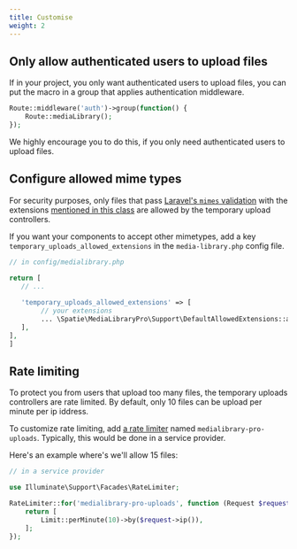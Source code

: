 ```yaml
---
title: Customise
weight: 2
---
```


## Only allow authenticated users to upload files

If in your project, you only want authenticated users to upload files, you can put the macro in a group that applies authentication middleware.

```php
Route::middleware('auth')->group(function() {
    Route::mediaLibrary();
});
```

We highly encourage you to do this, if you only need authenticated users to upload files.

## Configure allowed mime types

For security purposes, only files that pass [Laravel's `mimes` validation](https://laravel.com/docs/master/validation#rule-mimetypes) with the extensions [mentioned in this class](https://github.com/spatie/laravel-medialibrary-pro/blob/ba6eedd5b2a7f743909b441c0b6fd111d1a73794/src/Support/DefaultAllowedExtensions.php#L5) are allowed by the temporary upload controllers.

If you want your components to accept other mimetypes, add a key `temporary_uploads_allowed_extensions` in the `media-library.php` config file.

```php
// in config/medialibrary.php

return [
   // ...
   
   'temporary_uploads_allowed_extensions' => [
        // your extensions
        ... \Spatie\MediaLibraryPro\Support\DefaultAllowedExtensions::all(), // add this if you want to allow the default ones too
   ],
],
]
```

## Rate limiting

To protect you from users that upload too many files, the temporary uploads controllers are rate limited. By default, only 10 files can be upload per minute per ip iddress.

To customize rate limiting, add [a rate limiter](https://laravel.com/docs/master/rate-limiting#introduction) named `medialibrary-pro-uploads`. Typically, this would be done in a service provider.

Here's an example where's we'll allow 15 files:

```php
// in a service provider

use Illuminate\Support\Facades\RateLimiter;

RateLimiter::for('medialibrary-pro-uploads', function (Request $request) {
    return [
        Limit::perMinute(10)->by($request->ip()),
    ];
});
```

